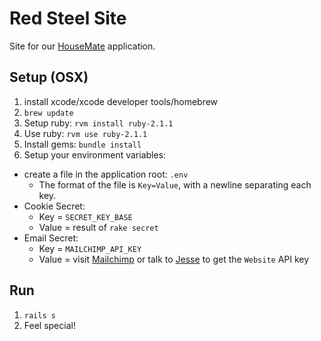 Red Steel Site
==============

Site for our [HouseMate](//github.com/elsom25/redsteel) application.

Setup (OSX)
-----------

1. install xcode/xcode developer tools/homebrew
2. `brew update`
3. Setup ruby: `rvm install ruby-2.1.1`
4. Use ruby: `rvm use ruby-2.1.1`
5. Install gems: `bundle install`
7. Setup your environment variables:
  - create a file in the application root: `.env`
    - The format of the file is `Key=Value`, with a newline separating each key.
  - Cookie Secret:
    - Key = `SECRET_KEY_BASE`
    - Value = result of `rake secret`
  - Email Secret:
    - Key = `MAILCHIMP_API_KEY`
    - Value = visit [Mailchimp](https://us8.admin.mailchimp.com/account/api/) or talk to [Jesse](mailto:jesse@jcmcginnis.com) to get the `Website` API key

Run
---

1. `rails s`
2. Feel special!
